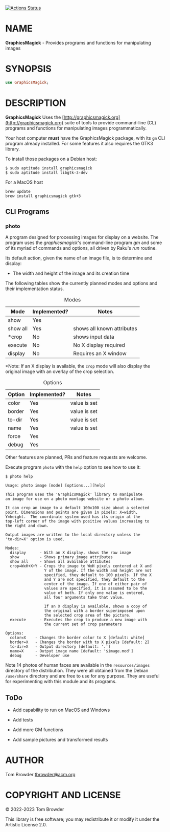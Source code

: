 [![Actions Status](https://github.com/tbrowder/GraphicsMagick/actions/workflows/linux.yml/badge.svg)](https://github.com/tbrowder/GraphicsMagick/actions)

NAME
====

**GraphicsMagick** - Provides programs and functions for manipulating images

SYNOPSIS
========

```raku
use GraphicsMagick;
```

DESCRIPTION
===========

**GraphicsMagick** Uses the [http://graphicsmagick.org](http://graphicsmagick.org) suite of tools to provide command-line (CL) programs and functions for manipulating images programmatically.

Your host computer **must** have the GraphicsMagick package, with its `gm` CLI program already installed. For some features it also requires the GTK3 library.

To install those packages on a Debian host:

    $ sudo aptitude install graphicsmagick
    $ sudo aptitude install libgtk-3-dev

For a MacOS host

    brew update
    brew install graphicsmagick gtk+3

CLI Programs
------------

### **photo**

A program designed for processing images for display on a website. The program uses the *graphicsmagick*'s command-line program *gm* and some of its myriad of commands and options, all driven by Raku's *run* routine.

Its default action, given the name of an image file, is to determine and display:

  * The width and height of the image and its creation time

The following tables show the currently planned modes and options and their implementation status.

<table class="pod-table">
<caption>Modes</caption>
<thead><tr>
<th>Mode</th> <th>Implemented?</th> <th>Notes</th>
</tr></thead>
<tbody>
<tr> <td>show</td> <td>Yes</td> <td></td> </tr> <tr> <td>show all</td> <td>Yes</td> <td>shows all known attributes</td> </tr> <tr> <td>*crop</td> <td>No</td> <td>shows input data</td> </tr> <tr> <td>execute</td> <td>No</td> <td>No X display required</td> </tr> <tr> <td>display</td> <td>No</td> <td>Requires an X window</td> </tr>
</tbody>
</table>

*Note: If an X display is available, the `crop` mode will also display the original image with an overlay of the crop selection.

<table class="pod-table">
<caption>Options</caption>
<thead><tr>
<th>Option</th> <th>Implemented?</th> <th>Notes</th>
</tr></thead>
<tbody>
<tr> <td>color</td> <td>Yes</td> <td>value is set</td> </tr> <tr> <td>border</td> <td>Yes</td> <td>value is set</td> </tr> <tr> <td>to-dir</td> <td>Yes</td> <td>value is set</td> </tr> <tr> <td>name</td> <td>Yes</td> <td>value is set</td> </tr> <tr> <td>force</td> <td>Yes</td> <td></td> </tr> <tr> <td>debug</td> <td>Yes</td> <td></td> </tr>
</tbody>
</table>

Other features are planned, PRs and feature requests are welcome.

Execute program `photo` with the `help` option to see how to use it:

    $ photo help

    Usage: photo image [mode] [options...][help]

    This program uses the 'GraphicsMagick' library to manipulate
    an image for use on a photo montage website or a photo album.

    It can crop an image to a default 100x100 size about a selected
    point. Dimensions and points are given in pixels: X=width,
    Y=height.  The coordinate system used has its origin at the
    top-left corner of the image with positive values increasing to
    the right and down.

    Output images are written to the local directory unless the
    'to-dir=X' option is used.

    Modes:
      display      - With an X display, shows the raw image
      show         - Shows primary image attributes
      show all     - Shows all available attibutes
      crop=WxH+X+Y - Crops the image to WxH pixels centered at X and
                     Y of the image. If the width and height are not
                     specified, they default to 100 pixels. If the X
                     and Y are not specified, they default to the
                     center of the image. If one of either pair of
                     values are specified, it is assumed to be the
                     value of both. If only one value is entered,
                     all four arguments take that value.

                     If an X display is available, shows a copy of
                     the original with a border superimposed upon
                     the selected crop area of the picture.
      execute      - Executes the crop to produce a new image with
                     the current set of crop parameters

    Options:
      color=X    - Changes the border color to X [default: white]
      border=X   - Changes the border with to X pixels [default: 2]
      to-dir=X   - Output directory [default: '.']
      name=X     - Output image name [default: '$image.mod']
      debug      - Developer use

Note 14 photos of human faces are available in the `resources/images` directory of the distribution. They were all obtained from the Debian `/use/share` directory and are free to use for any purpose. They are useful for experimenting with this module and its programs.

ToDo
----

  * Add capability to run on MacOS and Windows

  * Add tests

  * Add more GM functions

  * Add sample pictures and transformed results

AUTHOR
======

Tom Browder <tbrowder@acm.org>

COPYRIGHT AND LICENSE
=====================

© 2022-2023 Tom Browder

This library is free software; you may redistribute it or modify it under the Artistic License 2.0.

